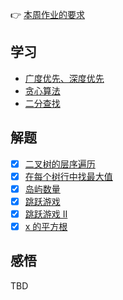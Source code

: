 👉 [本周作业的要求](./homework.md)

## 学习
- [广度优先、深度优先](./dfs-bfs.md)
- [贪心算法](./tan-xin.md)
- [二分查找](./binary-search.md)

## 解题
- [x] [二叉树的层序遍历](./../leetcode/102_binary-tree-level-order-traversal.md)
- [x] [在每个树行中找最大值](./../leetcode/515_find-largest-value-in-each-tree-row.md)
- [x] [岛屿数量](./../leetcode/200_number-of-islands.md)
- [x] [跳跃游戏](./../leetcode/55_jump-game.md)
- [x] [跳跃游戏 II](./../leetcode/55_jump-game-ii.md)
- [x] [x 的平方根](./../leetcode/69_sqrtx.md)

## 感悟

TBD
